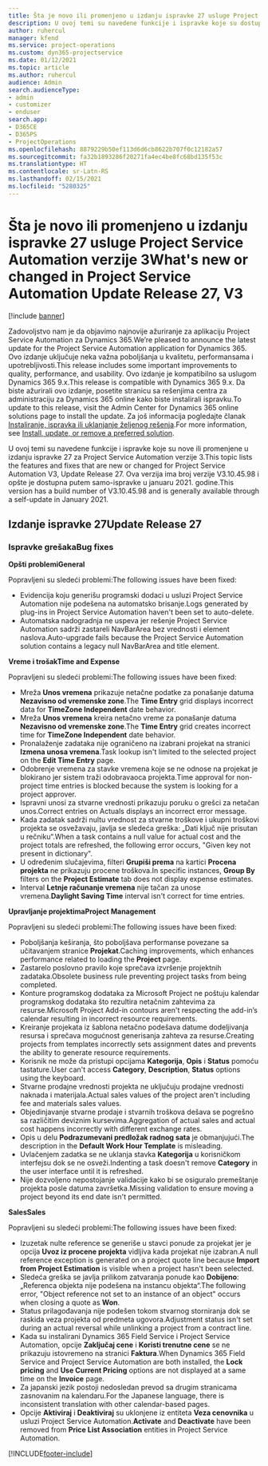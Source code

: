 ```yaml
---
title: Šta je novo ili promenjeno u izdanju ispravke 27 usluge Project Service Automation verzije 3
description: U ovoj temi su navedene funkcije i ispravke koje su dostupne u izdanju ispravke 27 za Project Service Automation verzije 3.
author: ruhercul
manager: kfend
ms.service: project-operations
ms.custom: dyn365-projectservice
ms.date: 01/12/2021
ms.topic: article
ms.author: ruhercul
audience: Admin
search.audienceType:
- admin
- customizer
- enduser
search.app:
- D365CE
- D365PS
- ProjectOperations
ms.openlocfilehash: 8879229b50ef113d6d6cb8622b707f0c12182a57
ms.sourcegitcommit: fa32b1893286f20271fa4ec4be8fc68bd135f53c
ms.translationtype: HT
ms.contentlocale: sr-Latn-RS
ms.lasthandoff: 02/15/2021
ms.locfileid: "5280325"
---
```

# <a name="whats-new-or-changed-in-project-service-automation-update-release-27-v3"></a><span data-ttu-id="f2b08-103">Šta je novo ili promenjeno u izdanju ispravke 27 usluge Project Service Automation verzije 3</span><span class="sxs-lookup"><span data-stu-id="f2b08-103">What's new or changed in Project Service Automation Update Release 27, V3</span></span>

[!include [banner](../includes/psa-now-project-operations.md)]

<span data-ttu-id="f2b08-104">Zadovoljstvo nam je da objavimo najnovije ažuriranje za aplikaciju Project Service Automation za Dynamics 365.</span><span class="sxs-lookup"><span data-stu-id="f2b08-104">We’re pleased to announce the latest update for the Project Service Automation application for Dynamics 365.</span></span> <span data-ttu-id="f2b08-105">Ovo izdanje uključuje neka važna poboljšanja u kvalitetu, performansama i upotrebljivosti.</span><span class="sxs-lookup"><span data-stu-id="f2b08-105">This release includes some important improvements to quality, performance, and usability.</span></span> <span data-ttu-id="f2b08-106">Ovo izdanje je kompatibilno sa uslugom Dynamics 365 9.x.</span><span class="sxs-lookup"><span data-stu-id="f2b08-106">This release is compatible with Dynamics 365 9.x.</span></span> <span data-ttu-id="f2b08-107">Da biste ažurirali ovo izdanje, posetite stranicu sa rešenjima centra za administraciju za Dynamics 365 online kako biste instalirali ispravku.</span><span class="sxs-lookup"><span data-stu-id="f2b08-107">To update to this release, visit the Admin Center for Dynamics 365 online solutions page to install the update.</span></span> <span data-ttu-id="f2b08-108">Za još informacija pogledajte članak [Instaliranje, ispravka ili uklanjanje željenog rešenja](https://docs.microsoft.com/power-platform/admin/install-remove-preferred-solution).</span><span class="sxs-lookup"><span data-stu-id="f2b08-108">For more information, see [Install, update, or remove a preferred solution](https://docs.microsoft.com/power-platform/admin/install-remove-preferred-solution).</span></span>

<span data-ttu-id="f2b08-109">U ovoj temi su navedene funkcije i ispravke koje su nove ili promenjene u izdanju ispravke 27 za Project Service Automation verzije 3.</span><span class="sxs-lookup"><span data-stu-id="f2b08-109">This topic lists the features and fixes that are new or changed for Project Service Automation V3, Update Release 27.</span></span> <span data-ttu-id="f2b08-110">Ova verzija ima broj verzije V3.10.45.98 i opšte je dostupna putem samo-ispravke u januaru 2021. godine.</span><span class="sxs-lookup"><span data-stu-id="f2b08-110">This version has a build number of V3.10.45.98 and is generally available through a self-update in January 2021.</span></span>

## <a name="update-release-27"></a><span data-ttu-id="f2b08-111">Izdanje ispravke 27</span><span class="sxs-lookup"><span data-stu-id="f2b08-111">Update Release 27</span></span>

### <a name="bug-fixes"></a><span data-ttu-id="f2b08-112">Ispravke grešaka</span><span class="sxs-lookup"><span data-stu-id="f2b08-112">Bug fixes</span></span>

<span data-ttu-id="f2b08-113">**Opšti problemi**</span><span class="sxs-lookup"><span data-stu-id="f2b08-113">**General**</span></span>

<span data-ttu-id="f2b08-114">Popravljeni su sledeći problemi:</span><span class="sxs-lookup"><span data-stu-id="f2b08-114">The following issues have been fixed:</span></span>

- <span data-ttu-id="f2b08-115">Evidencija koju generišu programski dodaci u usluzi Project Service Automation nije podešena na automatsko brisanje.</span><span class="sxs-lookup"><span data-stu-id="f2b08-115">Logs generated by plug-ins in Project Service Automation haven't been set to auto-delete.</span></span>
- <span data-ttu-id="f2b08-116">Automatska nadogradnja ne uspeva jer rešenje Project Service Automation sadrži zastareli NavBarArea bez vrednosti i element naslova.</span><span class="sxs-lookup"><span data-stu-id="f2b08-116">Auto-upgrade fails because the Project Service Automation solution contains a legacy null NavBarArea and title element.</span></span>

<span data-ttu-id="f2b08-117">**Vreme i trošak**</span><span class="sxs-lookup"><span data-stu-id="f2b08-117">**Time and Expense**</span></span>

<span data-ttu-id="f2b08-118">Popravljeni su sledeći problemi:</span><span class="sxs-lookup"><span data-stu-id="f2b08-118">The following issues have been fixed:</span></span>

- <span data-ttu-id="f2b08-119">Mreža **Unos vremena** prikazuje netačne podatke za ponašanje datuma **Nezavisno od vremenske zone**.</span><span class="sxs-lookup"><span data-stu-id="f2b08-119">The **Time Entry** grid displays incorrect data for **TimeZone Independent** date behavior.</span></span>
- <span data-ttu-id="f2b08-120">Mreža **Unos vremena** kreira netačno vreme za ponašanje datuma **Nezavisno od vremenske zone**.</span><span class="sxs-lookup"><span data-stu-id="f2b08-120">The **Time Entry** grid creates incorrect time for **TimeZone Independent** date behavior.</span></span>
- <span data-ttu-id="f2b08-121">Pronalaženje zadataka nije ograničeno na izabrani projekat na stranici **Izmena unosa vremena**.</span><span class="sxs-lookup"><span data-stu-id="f2b08-121">Task lookup isn't limited to the selected project on the **Edit Time Entry** page.</span></span>
- <span data-ttu-id="f2b08-122">Odobrenje vremena za stavke vremena koje se ne odnose na projekat je blokirano jer sistem traži odobravaoca projekta.</span><span class="sxs-lookup"><span data-stu-id="f2b08-122">Time approval for non-project time entries is blocked because the system is looking for a project approver.</span></span>
- <span data-ttu-id="f2b08-123">Ispravni unosi za stvarne vrednosti prikazuju poruku o grešci za netačan unos.</span><span class="sxs-lookup"><span data-stu-id="f2b08-123">Correct entries on Actuals displays an incorrect error message.</span></span>
- <span data-ttu-id="f2b08-124">Kada zadatak sadrži nultu vrednost za stvarne troškove i ukupni troškovi projekta se osvežavaju, javlja se sledeća greška: „Dati ključ nije prisutan u rečniku“.</span><span class="sxs-lookup"><span data-stu-id="f2b08-124">When a task contains a null value for actual cost and the project totals are refreshed, the following error occurs, "Given key not present in dictionary".</span></span>
- <span data-ttu-id="f2b08-125">U određenim slučajevima, filteri **Grupiši prema** na kartici **Procena projekta** ne prikazuju procene troškova.</span><span class="sxs-lookup"><span data-stu-id="f2b08-125">In specific instances, **Group By** filters on the **Project Estimate** tab does not display expense estimates.</span></span>
- <span data-ttu-id="f2b08-126">Interval **Letnje računanje vremena** nije tačan za unose vremena.</span><span class="sxs-lookup"><span data-stu-id="f2b08-126">**Daylight Saving Time** interval isn't correct for time entries.</span></span>

<span data-ttu-id="f2b08-127">**Upravljanje projektima**</span><span class="sxs-lookup"><span data-stu-id="f2b08-127">**Project Management**</span></span>

<span data-ttu-id="f2b08-128">Popravljeni su sledeći problemi:</span><span class="sxs-lookup"><span data-stu-id="f2b08-128">The following issues have been fixed:</span></span>

- <span data-ttu-id="f2b08-129">Poboljšanja keširanja, što poboljšava performanse povezane sa učitavanjem stranice **Projekat**.</span><span class="sxs-lookup"><span data-stu-id="f2b08-129">Caching improvements, which enhances performance related to loading the **Project** page.</span></span>
- <span data-ttu-id="f2b08-130">Zastarelo poslovno pravilo koje sprečava izvršenje projektnih zadataka.</span><span class="sxs-lookup"><span data-stu-id="f2b08-130">Obsolete business rule preventing project tasks from being completed.</span></span>
- <span data-ttu-id="f2b08-131">Konture programskog dodataka za Microsoft Project ne poštuju kalendar programskog dodataka što rezultira netačnim zahtevima za resurse.</span><span class="sxs-lookup"><span data-stu-id="f2b08-131">Microsoft Project Add-in contours aren't respecting the add-in’s calendar resulting in incorrect resource requirements.</span></span>
- <span data-ttu-id="f2b08-132">Kreiranje projekata iz šablona netačno podešava datume dodeljivanja resursa i sprečava mogućnost generisanja zahteva za resurse.</span><span class="sxs-lookup"><span data-stu-id="f2b08-132">Creating projects from templates incorrectly sets assignment dates and prevents the ability to generate resource requirements.</span></span>
- <span data-ttu-id="f2b08-133">Korisnik ne može da pristupi opcijama **Kategorija**, **Opis** i **Status** pomoću tastature.</span><span class="sxs-lookup"><span data-stu-id="f2b08-133">User can't access **Category**, **Description**, **Status** options using the keyboard.</span></span>
- <span data-ttu-id="f2b08-134">Stvarne prodajne vrednosti projekta ne uključuju prodajne vrednosti naknada i materijala.</span><span class="sxs-lookup"><span data-stu-id="f2b08-134">Actual sales values of the project aren't including fee and materials sales values.</span></span>
- <span data-ttu-id="f2b08-135">Objedinjavanje stvarne prodaje i stvarnih troškova dešava se pogrešno sa različitim deviznim kursevima.</span><span class="sxs-lookup"><span data-stu-id="f2b08-135">Aggregation of actual sales and actual cost happens incorrectly with different exchange rates.</span></span>
- <span data-ttu-id="f2b08-136">Opis u delu **Podrazumevani predložak radnog sata** je obmanjujući.</span><span class="sxs-lookup"><span data-stu-id="f2b08-136">The description in the **Default Work Hour Template** is misleading.</span></span>
- <span data-ttu-id="f2b08-137">Uvlačenjem zadatka se ne uklanja stavka **Kategorija** u korisničkom interfejsu dok se ne osveži.</span><span class="sxs-lookup"><span data-stu-id="f2b08-137">Indenting a task doesn't remove **Category** in the user interface until it is refreshed.</span></span>
- <span data-ttu-id="f2b08-138">Nije dozvoljeno nepostojanje validacije kako bi se osiguralo premeštanje projekta posle datuma završetka.</span><span class="sxs-lookup"><span data-stu-id="f2b08-138">Missing validation to ensure moving a project beyond its end date isn't permitted.</span></span>

<span data-ttu-id="f2b08-139">**Sales**</span><span class="sxs-lookup"><span data-stu-id="f2b08-139">**Sales**</span></span>

<span data-ttu-id="f2b08-140">Popravljeni su sledeći problemi:</span><span class="sxs-lookup"><span data-stu-id="f2b08-140">The following issues have been fixed:</span></span>

- <span data-ttu-id="f2b08-141">Izuzetak nulte reference se generiše u stavci ponude za projekat jer je opcija **Uvoz iz procene projekta** vidljiva kada projekat nije izabran.</span><span class="sxs-lookup"><span data-stu-id="f2b08-141">A null reference exception is generated on a project quote line because **Import from Project Estimation** is visible when a project hasn't been selected.</span></span>
- <span data-ttu-id="f2b08-142">Sledeća greška se javlja prilikom zatvaranja ponude kao **Dobijeno**: „Referenca objekta nije podešena na instancu objekta“.</span><span class="sxs-lookup"><span data-stu-id="f2b08-142">The following error, "Object reference not set to an instance of an object" occurs when closing a quote as **Won**.</span></span>
- <span data-ttu-id="f2b08-143">Status prilagođavanja nije podešen tokom stvarnog storniranja dok se raskida veza projekta od predmeta ugovora.</span><span class="sxs-lookup"><span data-stu-id="f2b08-143">Adjustment status isn't set during an actual reversal while unlinking a project from a contract line.</span></span>
- <span data-ttu-id="f2b08-144">Kada su instalirani Dynamics 365 Field Service i Project Service Automation, opcije **Zaključaj cene** i **Koristi trenutne cene** se ne prikazuju istovremeno na stranici **Faktura**.</span><span class="sxs-lookup"><span data-stu-id="f2b08-144">When Dynamics 365 Field Service and Project Service Automation are both installed, the **Lock pricing** and **Use Current Pricing** options are not displayed at a same time on the **Invoice** page.</span></span>
- <span data-ttu-id="f2b08-145">Za japanski jezik postoji nedosledan prevod sa drugim stranicama zasnovanim na kalendaru.</span><span class="sxs-lookup"><span data-stu-id="f2b08-145">For the Japanese language, there is inconsistent translation with other calendar-based pages.</span></span>
- <span data-ttu-id="f2b08-146">Opcije **Aktiviraj** i **Deaktiviraj** su uklonjene iz entiteta **Veza cenovnika** u usluzi Project Service Automation.</span><span class="sxs-lookup"><span data-stu-id="f2b08-146">**Activate** and **Deactivate** have been removed from **Price List Association** entities in Project Service Automation.</span></span>


[!INCLUDE[footer-include](../includes/footer-banner.md)]